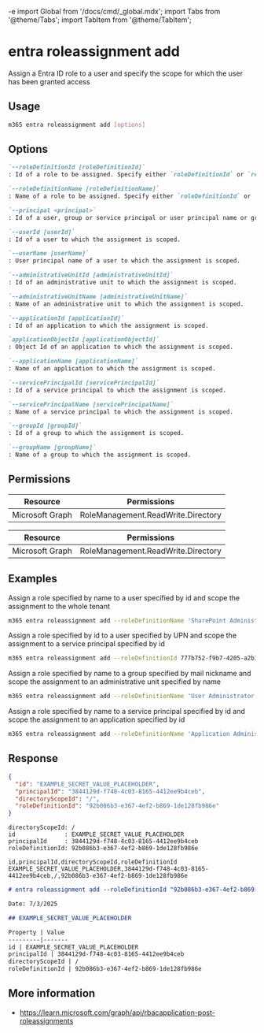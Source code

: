 -e <!-- DISCLAIMER: All secrets, passwords, and sensitive values in this document are examples only and not real credentials. -->
import Global from '/docs/cmd/_global.mdx';
import Tabs from '@theme/Tabs';
import TabItem from '@theme/TabItem';

# entra roleassignment add

Assign a Entra ID role to a user and specify the scope for which the user has been granted access

## Usage

```sh
m365 entra roleassignment add [options]
```

## Options

```md definition-list
`--roleDefinitionId [roleDefinitionId]`
: Id of a role to be assigned. Specify either `roleDefinitionId` or `roleDefinitionName`, but not both.

`--roleDefinitionName [roleDefinitionName]`
: Name of a role to be assigned. Specify either `roleDefinitionId` or `roleDefinitionName`, but not both.

`--principal <principal>`
: Id of a user, group or service principal or user principal name or group mail nickname to which the assignment is granted.

`--userId [userId]`
: Id of a user to which the assignment is scoped.

`--userName [userName]`
: User principal name of a user to which the assignment is scoped.

`--administrativeUnitId [administrativeUnitId]`
: Id of an administrative unit to which the assignment is scoped.

`--administrativeUnitName [administrativeUnitName]`
: Name of an administrative unit to which the assignment is scoped.

`--applicationId [applicationId]`
: Id of an application to which the assignment is scoped.

`applicationObjectId [applicationObjectId]`
: Object Id of an application to which the assignment is scoped.

`--applicationName [applicationName]`
: Name of an application to which the assignment is scoped.

`--servicePrincipalId [servicePrincipalId]`
: Id of a service principal to which the assignment is scoped.

`--servicePrincipalName [servicePrincipalName]`
: Name of a service principal to which the assignment is scoped.

`--groupId [groupId]`
: Id of a group to which the assignment is scoped.

`--groupName [groupName]`
: Name of a group to which the assignment is scoped.
```

<Global />

## Permissions

<Tabs>
  <TabItem value="Delegated">

  | Resource        | Permissions                        |
  |-----------------|------------------------------------|
  | Microsoft Graph | RoleManagement.ReadWrite.Directory |

  </TabItem>
  <TabItem value="Application">

  | Resource        | Permissions                        |
  |-----------------|------------------------------------|
  | Microsoft Graph | RoleManagement.ReadWrite.Directory |

  </TabItem>
</Tabs>

## Examples

Assign a role specified by name to a user specified by id and scope the assignment to the whole tenant

```sh
m365 entra roleassignment add --roleDefinitionName 'SharePoint Administrator' --principal 7a2ca997-9461-402e-9882-58088a370889
```

Assign a role specified by id to a user specified by UPN and scope the assignment to a service principal specified by id

```sh
m365 entra roleassignment add --roleDefinitionId 777b752-f9b7-4205-a2b1-5db0d6a0ccfc --principal john.doe@contoso.com --servicePrincipalId a4738dd8-fc0f-4646-87fb-47539f5c651b
```

Assign a role specified by name to a group specified by mail nickname and scope the assignment to an administrative unit specified by name

```sh
m365 entra roleassignment add --roleDefinitionName 'User Administrator' --principal 'contoso-group' --administrativeUnitName 'Marketing'
```

Assign a role specified by name to a service principal specified by id and scope the assignment to an application specified by id

```sh
m365 entra roleassignment add --roleDefinitionName 'Application Administrator' --principal ab2ca997-9461-402e-9882-58088a370889 --applicationId 47539fd8-fc0f-4646-87fb-a4738d5c651b
```

## Response

<Tabs>
  <TabItem value="JSON">

  ```json
  {
    "id": "EXAMPLE_SECRET_VALUE_PLACEHOLDER",
    "principalId": "3844129d-f748-4c03-8165-4412ee9b4ceb",
    "directoryScopeId": "/",
    "roleDefinitionId": "92b086b3-e367-4ef2-b869-1de128fb986e"
  }
  ```

  </TabItem>
  <TabItem value="Text">

  ```text
  directoryScopeId: /
  id              : EXAMPLE_SECRET_VALUE_PLACEHOLDER
  principalId     : 3844129d-f748-4c03-8165-4412ee9b4ceb
  roleDefinitionId: 92b086b3-e367-4ef2-b869-1de128fb986e
  ```

  </TabItem>
  <TabItem value="CSV">

  ```csv
  id,principalId,directoryScopeId,roleDefinitionId
  EXAMPLE_SECRET_VALUE_PLACEHOLDER,3844129d-f748-4c03-8165-4412ee9b4ceb,/,92b086b3-e367-4ef2-b869-1de128fb986e
  ```

  </TabItem>
  <TabItem value="Markdown">

  ```md
  # entra roleassignment add --roleDefinitionId "92b086b3-e367-4ef2-b869-1de128fb986e" --principal "3844129d-f748-4c03-8165-4412ee9b4ceb"

  Date: 7/3/2025

  ## EXAMPLE_SECRET_VALUE_PLACEHOLDER

  Property | Value
  ---------|-------
  id | EXAMPLE_SECRET_VALUE_PLACEHOLDER
  principalId | 3844129d-f748-4c03-8165-4412ee9b4ceb
  directoryScopeId | /
  roleDefinitionId | 92b086b3-e367-4ef2-b869-1de128fb986e
  ```

  </TabItem>
</Tabs>

## More information

- https://learn.microsoft.com/graph/api/rbacapplication-post-roleassignments
